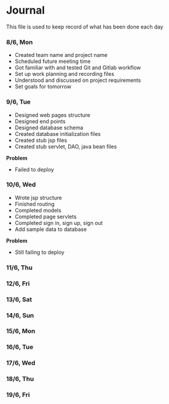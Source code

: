 # Journal

This file is used to keep record of what has been done each day

### 8/6, Mon
- Created team name and project name
- Scheduled future meeting time
- Got familiar with and tested Git and Gitlab workflow
- Set up work planning and recording files
- Understood and discussed on project requirements
- Set goals for tomorrow

### 9/6, Tue
- Designed web pages structure
- Designed end points
- Designed database schema
- Created database initialization files
- Created stub jsp files
- Created stub servlet, DAO, java bean files

**Problem**
- Failed to deploy

### 10/6, Wed
- Wrote jsp structure
- Finished routing
- Completed models
- Completed page servlets
- Completed sign in, sign up, sign out
- Add sample data to database

**Problem**
- Still failing to deploy

### 11/6, Thu
### 12/6, Fri
### 13/6, Sat
### 14/6, Sun
### 15/6, Mon
### 16/6, Tue
### 17/6, Wed
### 18/6, Thu
### 19/6, Fri